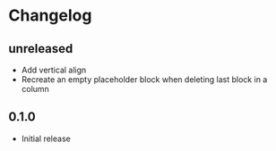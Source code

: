 # Changelog

## unreleased

- Add vertical align
- Recreate an empty placeholder block when deleting last block in a column

## 0.1.0

- Initial release

